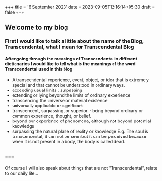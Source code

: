 +++
title = '6 September 2023'
date = 2023-09-05T12:16:14+05:30
draft = false
+++

## Welcome to my blog

### First I would like to talk a little about the name of the Blog, Transcendental, what I mean for Transcendental Blog

#### After going through the meanings of Transcendental in different dictionaries I would like to tell what is the meanings of the word Transcendental used in this blog

- A transcendental experience, event, object, or idea that is extremely special and that cannot be understood in ordinary ways.
- exceeding usual limits : surpassing
- extending or lying beyond the limits of ordinary experience
- transcending the universe or material existence
- universally applicable or significant
- transcendent, surpassing, or superior. · being beyond ordinary or
  common experience, thought, or belief.
- beyond our experience of phenomena, although not beyond potential
  knowledge
- surpassing the natural plane of reality or knowledge
E.g. The soul is transcendental, it can not be seen but it can be perceived because when it is not present in a body, the body is called dead.

## ---

Of course I will also speak about things that are not "Transcendental", relate to our daily life...
